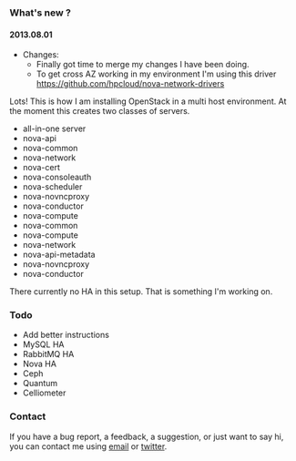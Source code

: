 ### What's new ?

#### 2013.08.01 
- Changes:
  - Finally got time to merge my changes I have been doing.
  - To get cross AZ working in my environment I'm using this driver
     https://github.com/hpcloud/nova-network-drivers


Lots! This is how I am installing OpenStack in a multi host environment.  At the moment this creates two classes of servers.

- all-in-one server
 - nova-api
 - nova-common
 - nova-network
 - nova-cert
 - nova-consoleauth
 - nova-scheduler
 - nova-novncproxy
 - nova-conductor
- nova-compute
 - nova-common
 - nova-compute
 - nova-network
 - nova-api-metadata
 - nova-novncproxy
 - nova-conductor

There currently no HA in this setup. That is something I'm working on. 

### Todo

- Add better instructions
- MySQL HA
- RabbitMQ HA
- Nova HA
- Ceph
- Quantum
- Celliometer   

### Contact

If you have a bug report, a feedback, a suggestion, or just want to say hi, you can contact me using [email](mailto:entropyworks@gmail.com) or [twitter](http://twitter.com/entropyworks).
